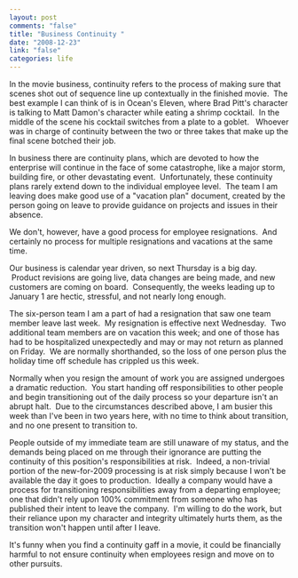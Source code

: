 ```yaml
--- 
layout: post
comments: "false"
title: "Business Continuity "
date: "2008-12-23"
link: "false"
categories: life
---
```

In the movie business, continuity refers to the process of making sure that scenes shot out of sequence line up contextually in the finished movie.  The best example I can think of is in Ocean's Eleven, where Brad Pitt's character is talking to Matt Damon's character while eating a shrimp cocktail.  In the middle of the scene his cocktail switches from a plate to a goblet.   Whoever was in charge of continuity between the two or three takes that make up the final scene botched their job.

In business there are continuity plans, which are devoted to how the enterprise will continue in the face of some catastrophe, like a major storm, building fire, or other devastating event.  Unfortunately, these continuity plans rarely extend down to the individual employee level.  The team I am leaving does make good use of a "vacation plan" document, created by the person going on leave to provide guidance on projects and issues in their absence. 

We don't, however, have a good process for employee resignations.  And certainly no process for multiple resignations and vacations at the same time.

Our business is calendar year driven, so next Thursday is a big day.  Product revisions are going live, data changes are being made, and new customers are coming on board.  Consequently, the weeks leading up to January 1 are hectic, stressful, and not nearly long enough. 

The six-person team I am a part of had a resignation that saw one team member leave last week.  My resignation is effective next Wednesday.  Two additional team members are on vacation this week; and one of those has had to be hospitalized unexpectedly and may or may not return as planned on Friday.  We are normally shorthanded, so the loss of one person plus the holiday time off schedule has crippled us this week.

Normally when you resign the amount of work you are assigned undergoes a dramatic reduction.  You start handing off responsibilities to other people and begin transitioning out of the daily process so your departure isn't an abrupt halt.  Due to the circumstances described above, I am busier this week than I've been in two years here, with no time to think about transition, and no one present to transition to.

People outside of my immediate team are still unaware of my status, and the demands being placed on me through their ignorance are putting the continuity of this position's responsibilities at risk.  Indeed, a non-trivial portion of the new-for-2009 processing is at risk simply because I won't be available the day it goes to production.  Ideally a company would have a process for transitioning responsibilities away from a departing employee; one that didn't rely upon 100% commitment from someone who has published their intent to leave the company.  I'm willing to do the work, but their reliance upon my character and integrity ultimately hurts them, as the transition won't happen until after I leave.  

It's funny when you find a continuity gaff in a movie, it could be financially harmful to not ensure continuity when employees resign and move on to other pursuits.
